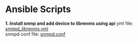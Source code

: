 # Ansible Scripts

**1. Install snmp and add device to librenms using api**
yml file: [snmpd_librenms.yml](snmpd_librenms.yml)  
snmpd conf file: [snmpd.conf](snmpd.conf)
